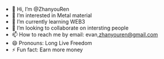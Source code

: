 - 👋 Hi, I’m @ZhanyouRen
- 👀 I’m interested in Metal material 
- 🌱 I’m currently learning WEB3 
- 💞️ I’m looking to collaborate on intersting people 
- 📫 How to reach me by email: evan,zhanyouren@gmail.com
- 😄 Pronouns: Long Live Freedom
- ⚡ Fun fact: Earn more money 

<!---
ZhanyouRen/ZhanyouRen is a ✨ special ✨ repository because its `README.md` (this file) appears on your GitHub profile.
You can click the Preview link to take a look at your changes.
--->
